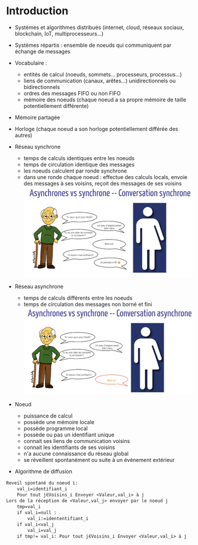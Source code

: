 # Introduction

- Systèmes et algorithmes distribués (internet, cloud, réseaux sociaux, blockchain, IoT, multiprocesseurs...)
- Systèmes répartis : ensemble de noeuds qui communiquent par échange de messages
- Vocabulaire :
    - entités de calcul (noeuds, sommets... processeurs, processus...)
    - liens de communication (canaux, arêtes...) unidirectionnels ou bidirectionnels
    - ordres des messages FIFO ou non FIFO
    - mémoire des noeuds (chaque noeud a sa propre mémoire de taille potentiellement différente)
- Mémoire partagée
- Horloge (chaque noeud a son horloge potentiellement différée des autres)
- Réseau synchrone
    - temps de calculs identiques entre les noeuds
    - temps de circulation identique des messages
    - les noeuds calculent par ronde synchrone
    - dans une ronde chaque noeud : effectue des calculs locals, envoie des messages à ses voisins, reçoit des messages de ses voisins
    ![synchrone](res/synchrone.png)
- Réseau asynchrone
    - temps de calculs différents entre les noeuds
    - temps de circulation des messages non borné et fini
    ![asynchrone](res/asynchrone.png)
- Noeud
    - puissance de calcul 
    - possède une mémoire locale
    - possède programme local
    - possède ou pas un identifiant unique
    - connait ses liens de communication voisins
    - connait les identifiants de ses voisins
    - n'a aucune connaissance du réseau global
    - se réveillent spontanément ou suite à un événement extérieur

- Algorithme de diffusion

```
Reveil spontané du noeud i:
    val_i=identifiant_i
    Pour tout j∈Voisins_i Envoyer <Valeur,val_i> à j
Lors de la réception de <Valeur,val_j> envoyer par le noeud j
    tmp=val_i
    if val_i=null :
        val_i:=idententifiant_i
    if val_i<val_j
        val_i=val_j
    if tmp!= val_i: Pour tout j∈Voisins_i Envoyer <Valeur,val_i> à j    
```